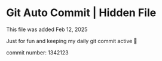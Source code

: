 # Git Auto Commit | Hidden File

This file was added Feb 12, 2025

Just for fun and keeping my daily git commit active 🤪

commit number: 1342123
